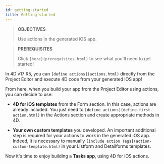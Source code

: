 ```yaml
---
id: getting-started
title: Getting started
---
```


> **OBJECTIVES**
>
> Use actions in the generated iOS app.


> **PREREQUISITES**
>
> Click ```[here](prerequisites.html)``` to see what you'll need to get started!

In 4D v17 R5, you can ```[define actions](actions.html)``` directly from the Project Editor and execute 4D code from your generated iOS app!

From here, when you build your app from the Project Editor using actions, you can decide to use:

* **4D for iOS templates** from the Form section. In this case, actions are already included. You just need to ```[define actions](define-first-action.html)``` in the Actions section and create appropriate methods in 4D.

* **Your own custom templates** you developed. An important additional step is required for your actions to work in the generated iOS app. Indeed, it is necessary to manually ```[include action Tags](action-custom-template.html)``` in your Listform and Detailforms templates. 

Now it's time to enjoy building a **Tasks app**, using 4D for iOS actions.
